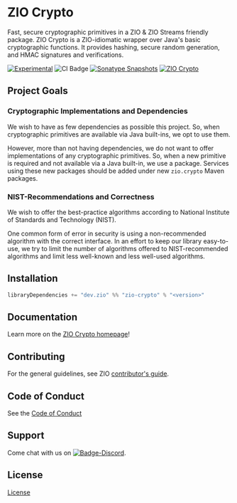 [//]: # (This file was autogenerated using `zio-sbt-website` plugin via `sbt generateReadme` command.)
[//]: # (So please do not edit it manually. Instead, change "docs/index.md" file or sbt setting keys)
[//]: # (e.g. "readmeDocumentation" and "readmeSupport".)

# ZIO Crypto

Fast, secure cryptographic primitives in a ZIO & ZIO Streams friendly package. ZIO Crypto is a ZIO-idiomatic wrapper over Java's basic cryptographic functions. It provides hashing, secure random generation, and HMAC signatures and verifications.

[![Experimental](https://img.shields.io/badge/Project%20Stage-Experimental-yellowgreen.svg)](https://github.com/zio/zio/wiki/Project-Stages) ![CI Badge](https://github.com/zio/zio-crypto/workflows/CI/badge.svg) [![Sonatype Snapshots](https://img.shields.io/nexus/s/https/oss.sonatype.org/dev.zio/zio-crypto_2.13.svg?label=Sonatype%20Snapshot)](https://oss.sonatype.org/content/repositories/snapshots/dev/zio/zio-crypto_2.13/) [![ZIO Crypto](https://img.shields.io/github/stars/zio/zio-crypto?style=social)](https://github.com/zio/zio-crypto)

## Project Goals

### Cryptographic Implementations and Dependencies

We wish to have as few dependencies as possible this project. So, when cryptographic primitives are available via Java built-ins, we opt to use them.

However, more than not having dependencies, we do not want to offer implementations of any cryptographic primitives. So, when a new primitive is required and not available via a Java built-in, we use a package. Services using these new packages should be added under new `zio.crypto` Maven packages. 

### NIST-Recommendations and Correctness

We wish to offer the best-practice algorithms according to National Institute of Standards and Technology (NIST).

One common form of error in security is using a non-recommended algorithm with the correct interface. In an effort to keep our library easy-to-use, we try to limit the number of algorithms offered to NIST-recommended algorithms and limit less well-known and less well-used algorithms.

## Installation

```scala
libraryDependencies += "dev.zio" %% "zio-crypto" % "<version>"
```

## Documentation

Learn more on the [ZIO Crypto homepage](https://zio.dev/zio-crypto)!

## Contributing

For the general guidelines, see ZIO [contributor's guide](https://zio.dev/about/contributing).

## Code of Conduct

See the [Code of Conduct](https://zio.dev/about/code-of-conduct)

## Support

Come chat with us on [![Badge-Discord]][Link-Discord].

[Badge-Discord]: https://img.shields.io/discord/629491597070827530?logo=discord "chat on discord"
[Link-Discord]: https://discord.gg/2ccFBr4 "Discord"

## License

[License](LICENSE)
